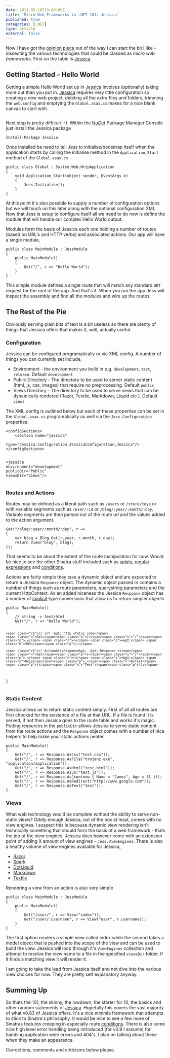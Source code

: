 ```yaml
---
date: 2011-05-18T23:00:00Z
title: 'Micro Web Frameworks in .NET 101: Jessica'
published: true
categories: [.NET]
type: article
external: false
---
```

<p>Now I have got the <a href=":/blog/2011/05/18/why-would-you-use-micro-web-frameworks-in-net">opinion piece</a> out of the way I can start the bit I like - dissecting the various technologies that could be classed as <em>micro web frameworks</em>.  First on the table is <a href=":http://jessicafx.org">Jessica</a>.</p><h2>Getting Started - Hello World</h2><p>Getting a simple Hello World set up in <a href=":http://jessicafx.org">Jessica</a> involves (optionally) taking more out than you put in.  <a href=":http://jessicafx.org">Jessica</a> requires very little configuration so creating a new web project, deleting all the extra files and folders, trimming the <code>web.config</code> and emptying the <code>Global.asax.cs</code> makes for a nice blank canvas to start with.</p><p class="img-holder"><img alt="" src="/images/blog/project-before-and-after.png" /></p><p>Next step is pretty difficult :-).  Within the <a href="http://nuget.org">NuGet</a> Package Manager Console just install the Jessica package</p><p class="minimal-gist"></p><div class="highlight"><pre><code><span class="n">Install-Package</span> <span class="n">Jessica</span>
</code></pre></div>
<p>Once installed be need to tell Jess to initialise/bootstrap itself when the application starts by calling the initialise method in the <code>Application_Start</code> method of the <code>Global.asax.cs</code></p><div class="highlight"><pre><code><span class="k">public</span> <span class="k">class</span> <span class="nc">Global</span> <span class="p">:</span> <span class="n">System</span><span class="p">.</span><span class="n">Web</span><span class="p">.</span><span class="n">HttpApplication</span>
<span class="p">{</span>
    <span class="k">void</span> <span class="nf">Application_Start</span><span class="p">(</span><span class="kt">object</span> <span class="n">sender</span><span class="p">,</span> <span class="n">EventArgs</span> <span class="n">e</span><span class="p">)</span>
    <span class="p">{</span>
        <span class="n">Jess</span><span class="p">.</span><span class="n">Initialise</span><span class="p">();</span>
    <span class="p">}</span>
<span class="p">}</span>
</code></pre></div>
<p>At this point it's also possible to supply a number of configuration options but we will touch on this later along with the optional configuration <span class="caps">XML</span>.  Now that Jess is setup to configure itself all we need to do now is define the module that will handle our complex Hello World output.</p><p>Modules form the basis of Jessica each one holding a number of routes (based on URL's and <span class="caps">HTTP</span> verbs) and associated actions.  Our app will have a single module,</p><div class="highlight"><pre><code><span class="k">public</span> <span class="k">class</span> <span class="nc">MainModule</span> <span class="p">:</span> <span class="n">JessModule</span>
<span class="p">{</span>
    <span class="k">public</span> <span class="nf">MainModule</span><span class="p">()</span>
    <span class="p">{</span>
        <span class="n">Get</span><span class="p">(</span><span class="s">"/"</span><span class="p">,</span> <span class="n">r</span> <span class="p">=&gt;</span> <span class="s">"Hello World"</span><span class="p">);</span>
    <span class="p">}</span>
<span class="p">}</span>
</code></pre></div>
<p>This simple module defines a single route that will match any standard <code>GET</code> request for the root of the app. And that's it.  When you run the app Jess will inspect the assembly and find all the modules and wire up the routes.</p><h2>The Rest of the Pie</h2><p>Obviously serving plain bits of text is a bit useless so there are plenty of things that Jessica offers that makes it, well, actually useful.</p><h3>Configuration</h3><p>Jessica can be configured programatically or via <span class="caps">XML</span> config.  A number of things you can currently set include,</p><ul>	<li>Environment - the environment you build in e.g. <code>development</code>, <code>test</code>, <code>release</code>.  Default <code>development</code></li>	<li>Public Directory - The directory to be used to server static content (html, js, css, images) that require no preprocessing. Default <code>public</code></li>	<li>Views Directory - The directory to be used to serve views that can be dynamically rendered (Razor, Textile, Markdown, Liquid etc.).  Default <code>views</code></li></ul><p>The <span class="caps">XML</span> config is outlined below but each of these properties can be set in the <code>Global.asax.cs</code> programatically as well via the <code>Jess.Configuration</code> properties.</p><div class="highlight"><pre><code><span class="nt">&lt;configSections&gt;</span>
    <span class="nt">&lt;section</span> <span class="na">name=</span><span class="s">"jessica"</span> 
             <span class="na">type=</span><span class="s">"Jessica.Configuration.JessicaConfiguration,Jessica"</span><span class="nt">/&gt;</span>
<span class="nt">&lt;/configSections&gt;</span>
    
<span class="nt">&lt;jessica</span> <span class="na">environment=</span><span class="s">"development"</span> 
         <span class="na">publicDir=</span><span class="s">"Public"</span> 
         <span class="na">viewsDir=</span><span class="s">"Views"</span><span class="nt">/&gt;</span>
</code></pre></div>
<h3>Routes and Actions</h3><p>Routes may be defined as a literal path such as <code>/users</code> or <code>/store/toys</code> or with variable segments such as <code>/user/:id</code> or <code>/blog/:year/:month/:day</code>.  Variable segments are then parsed out of the route url and the values added to the action argument.</p><p class="minimal-gist"></p><div class="highlight"><pre><code><span class="n">Get</span><span class="p">(</span><span class="s">"/blog/:year/:month/:day"</span><span class="p">,</span> <span class="n">r</span> <span class="p">=&gt;</span> 
<span class="p">{</span>
    <span class="kt">var</span> <span class="n">blog</span> <span class="p">=</span> <span class="n">Blog</span><span class="p">.</span><span class="n">Get</span><span class="p">(</span><span class="n">r</span><span class="p">.</span><span class="n">year</span><span class="p">,</span> <span class="n">r</span><span class="p">.</span><span class="n">month</span><span class="p">,</span> <span class="n">r</span><span class="p">.</span><span class="n">day</span><span class="p">);</span>
    <span class="k">return</span> <span class="nf">View</span><span class="p">(</span><span class="s">"blog"</span><span class="p">,</span> <span class="n">blog</span><span class="p">);</span>
<span class="p">});</span>
</code></pre></div>
<p>That seems to be about the extent of the route manipulation for now.  Would be nice to see the other Sinatra stuff included such as <a href="http://www.sinatrarb.com/intro#Routes">splats</a>, <a href="http://www.sinatrarb.com/intro#Routes">regular expressions</a> and <a href="http://www.sinatrarb.com/intro#Conditions">conditions</a>.</p><p>Actions are fairly simple they take a dynamic object and are expected to return a Jessica <code>Response</code> object.  The dynamic object passed in contains a number of things such as route parameters, querystring parameters and the current HttpContext.  As an added niceness the Jessica <code>Response</code> object has a number of <a href="http://msdn.microsoft.com/en-us/library/z5z9kes2(v=vs.71).aspx">implicit</a> type conversions that allow us to return simpler objects</p><div class="highlight"><pre><code><span class="k">public</span> <span class="nf">MainModule</span><span class="p">()</span>
<span class="p">{</span>
    <span class="c1">// string -&gt; text/html</span>
    <span class="n">Get</span><span class="p">(</span><span class="s">"/"</span><span class="p">,</span> <span class="n">r</span> <span class="p">=&gt;</span> <span class="s">"Hello World"</span><span class="p">);</span>

    <span class="c1">// int -&gt; http status code</span>
    <span class="n">Get</span><span class="p">(</span><span class="s">"/"</span><span class="p">,</span> <span class="n">r</span> <span class="p">=&gt;</span> <span class="m">404</span><span class="p">);</span>                             

    <span class="c1">// Action&lt;Response&gt; -&gt; Response stream</span>
    <span class="n">Get</span><span class="p">(</span><span class="s">"/"</span><span class="p">,</span> <span class="n">r</span> <span class="p">=&gt;</span> <span class="n">Response</span><span class="p">.</span><span class="n">AsText</span><span class="p">(</span><span class="s">"Test"</span><span class="p">));</span> 
<span class="p">}</span>
</code></pre></div>
<h3>Static Content</h3><p>Jessica allows us to return static content simply.  First of all all routes are first checked for the existence of a file at that <span class="caps">URL</span>.  If a file is found it is served, if not then Jessica goes to the route table and works it's magic.  Putting resources in the <code>publicDir</code> allows Jessica to serve static content from the route actions and the <code>Response</code> object comes with a number of nice helpers to help make your static actions neater.</p><div class="highlight"><pre><code><span class="k">public</span> <span class="nf">MainModule</span><span class="p">()</span>
<span class="p">{</span>
    <span class="n">Get</span><span class="p">(</span><span class="s">"/"</span><span class="p">,</span> <span class="n">r</span> <span class="p">=&gt;</span> <span class="n">Response</span><span class="p">.</span><span class="n">AsCss</span><span class="p">(</span><span class="s">"test.css"</span><span class="p">));</span> 
    <span class="n">Get</span><span class="p">(</span><span class="s">"/"</span><span class="p">,</span> <span class="n">r</span> <span class="p">=&gt;</span> <span class="n">Response</span><span class="p">.</span><span class="n">AsFile</span><span class="p">(</span><span class="s">"trojanz.exe"</span><span class="p">,</span> <span class="s">"application/application"</span><span class="p">));</span>
    <span class="n">Get</span><span class="p">(</span><span class="s">"/"</span><span class="p">,</span> <span class="n">r</span> <span class="p">=&gt;</span> <span class="n">Response</span><span class="p">.</span><span class="n">AsHtml</span><span class="p">(</span><span class="s">"test.html"</span><span class="p">));</span>
    <span class="n">Get</span><span class="p">(</span><span class="s">"/"</span><span class="p">,</span> <span class="n">r</span> <span class="p">=&gt;</span> <span class="n">Response</span><span class="p">.</span><span class="n">AsJs</span><span class="p">(</span><span class="s">"test.js"</span><span class="p">));</span>
    <span class="n">Get</span><span class="p">(</span><span class="s">"/"</span><span class="p">,</span> <span class="n">r</span> <span class="p">=&gt;</span> <span class="n">Response</span><span class="p">.</span><span class="n">AsJson</span><span class="p">(</span><span class="k">new</span> <span class="p">{</span> <span class="n">Name</span> <span class="p">=</span> <span class="s">"James"</span><span class="p">,</span> <span class="n">Age</span> <span class="p">=</span> <span class="m">31</span> <span class="p">}));</span>
    <span class="n">Get</span><span class="p">(</span><span class="s">"/"</span><span class="p">,</span> <span class="n">r</span> <span class="p">=&gt;</span> <span class="n">Response</span><span class="p">.</span><span class="n">AsRedirect</span><span class="p">(</span><span class="s">"http://www.google.com"</span><span class="p">));</span>
    <span class="n">Get</span><span class="p">(</span><span class="s">"/"</span><span class="p">,</span> <span class="n">r</span> <span class="p">=&gt;</span> <span class="n">Response</span><span class="p">.</span><span class="n">AsText</span><span class="p">(</span><span class="s">"test"</span><span class="p">));</span>
<span class="p">}</span>
</code></pre></div>
<h3>Views</h3><p>What web technology would be complete without the ability to serve non-static views?  Oddly enough Jessica, out of the box at least, comes with no view engines.  I suspect this is because dynamic view rendering isn't technically something that should form the basis of a web framework - thats the job of the view engines.  Jessica does however come with an extension point of adding X amount of view engines - <code>Jess.ViewEngines</code>.  There is also a healthy volume of view engines available for Jessica,</p><ul>	<li><a href="http://nuget.org/List/Packages/Jessica-ViewEngine-Razor">Razor</a></li>	<li><a href="http://nuget.org/List/Packages/Jessica-ViewEngine-Spark">Spark</a></li>	<li><a href="http://nuget.org/List/Packages/Jessica-ViewEngine-DotLiquid">DotLiquid</a></li>	<li><a href="http://nuget.org/List/Packages/Jessica-ViewEngine-Markdown">Markdown</a></li>	<li><a href="http://nuget.org/List/Packages/Jessica-ViewEngine-Textile">Textile</a></li></ul><p>Rendering a view from an action is also very simple</p><div class="highlight"><pre><code><span class="k">public</span> <span class="k">class</span> <span class="nc">MainModule</span> <span class="p">:</span> <span class="n">JessModule</span>
<span class="p">{</span>
    <span class="k">public</span> <span class="nf">MainModule</span><span class="p">()</span>
    <span class="p">{</span>
        <span class="n">Get</span><span class="p">(</span><span class="s">"/user/"</span><span class="p">,</span> <span class="n">r</span> <span class="p">=&gt;</span> <span class="n">View</span><span class="p">(</span><span class="s">"index"</span><span class="p">));</span>
        <span class="n">Get</span><span class="p">(</span><span class="s">"/user/:username"</span><span class="p">,</span> <span class="n">r</span> <span class="p">=&gt;</span> <span class="n">View</span><span class="p">(</span><span class="s">"user"</span><span class="p">,</span> <span class="n">r</span><span class="p">.</span><span class="n">username</span><span class="p">));</span>
    <span class="p">}</span>
<span class="p">}</span>
</code></pre></div>
<p>The first option renders a simple view called index while the second takes a model object that is pushed into the scope of the view and can be used to build the view.  Jessica will loop through it's <code>ViewEngines</code> collection and attempt to resolve the view name to a file in the specified <code>viewsDir</code> folder.  If it finds a matching view it will render it.</p><p>I am going to take the lead from Jessica itself and not dive into the various view choices for now.  They are pretty self explanatory anyway.</p><h2>Summing Up</h2><p>So thats the 101, the skinny, the lowdown, the starter for 10, the basics and other random statements of <a href=":http://jessicafx.org">Jessica</a>. Hopefully this covers the vast majority of what v0.83 of Jessica offers.  It's a nice minimla framework that attempts to stick to Sinatra's philosophy.  It would be nice to see a few more of Sinatras features creeping in especially route <a href="http://www.sinatrarb.com/intro#Conditions">conditions</a>.  There is also some nice high level error handling being introduced (for v0.9 I assume) for handling application wide errors and 404's.  I plan on talking about these when they make an appearance.</p><p>Corrections, comments and criticisms below please.</p>